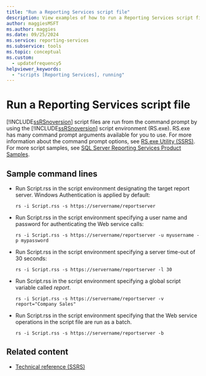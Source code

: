 ```yaml
---
title: "Run a Reporting Services script file"
description: View examples of how to run a Reporting Services script file from the command prompt by using the Reporting Services script environment (RS.exe).
author: maggiesMSFT
ms.author: maggies
ms.date: 09/25/2024
ms.service: reporting-services
ms.subservice: tools
ms.topic: conceptual
ms.custom:
  - updatefrequency5
helpviewer_keywords:
  - "scripts [Reporting Services], running"
---
```

# Run a Reporting Services script file
  [!INCLUDE[ssRSnoversion](../../includes/ssrsnoversion-md.md)] script files are run from the command prompt by using the [!INCLUDE[ssRSnoversion](../../includes/ssrsnoversion-md.md)] script environment (RS.exe). RS.exe has many command prompt arguments available for you to use. For more information about the command prompt options, see [RS.exe Utility &#40;SSRS&#41;](../../reporting-services/tools/rs-exe-utility-ssrs.md). For more script samples, see [SQL Server Reporting Services Product Samples](https://go.microsoft.com/fwlink/?LinkId=177889).  
  
## Sample command lines  
  
-   Run Script.rss in the script environment designating the target report server. Windows Authentication is applied by default:  
  
    ```  
    rs -i Script.rss -s https://servername/reportserver  
    ```  
  
-   Run Script.rss in the script environment specifying a user name and password for authenticating the Web service calls:  
  
    ```  
    rs -i Script.rss -s https://servername/reportserver -u myusername -p mypassword  
    ```  
  
-   Run Script.rss in the script environment specifying a server time-out of 30 seconds:  
  
    ```  
    rs -i Script.rss -s https://servername/reportserver -l 30  
    ```  
  
-   Run Script.rss in the script environment specifying a global script variable called *report*.  
  
    ```  
    rs -i Script.rss -s https://servername/reportserver -v report="Company Sales"  
    ```  
  
-   Run Script.rss in the script environment specifying that the Web service operations in the script file are run as a batch.  
  
    ```  
    rs -i Script.rss -s https://servername/reportserver -b  
    ```  
  
## Related content

- [Technical reference &#40;SSRS&#41;](../../reporting-services/technical-reference-ssrs.md)
